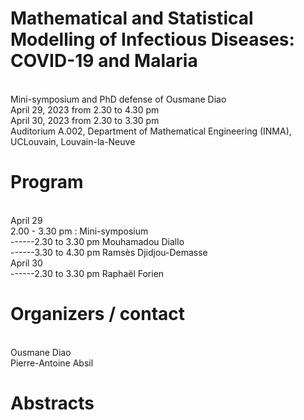 <html>
    <body>
        <div>
          <h1>Mathematical and Statistical Modelling of Infectious Diseases: COVID-19 and Malaria</h1>
          <br>Mini-symposium and PhD defense of Ousmane Diao
          <br>April 29, 2023 from 2.30 to 4.30 pm
          <br>April 30, 2023 from 2.30 to 3.30 pm
          <br>Auditorium A.002, Department of Mathematical Engineering (INMA), UCLouvain, Louvain-la-Neuve
        </div>
        <div>
            <h1> Program </h1>
            <br>April 29
            <br>2.00 - 3.30 pm : Mini-symposium
            <br>------2.30 to 3.30 pm Mouhamadou Diallo
            <br>------3.30 to 4.30 pm Ramsès Djidjou-Demasse
            <br>April 30
            <br>------2.30 to 3.30 pm Raphaël Forien
        </div>
        <div>
            <h1> Organizers / contact </h1>
            <br>Ousmane Diao
            <br>Pierre-Antoine Absil
        </div>
        <div>
            <h1>Abstracts </h1>
        </div>
    </body>
</html>


